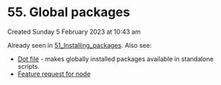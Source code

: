 # 55. Global packages
Created Sunday 5 February 2023 at 10:43 am

Already seen in [51_Installing_packages](51_Installing_packages.md). Also see:
- [Dot file](https://gist.github.com/sanjarcode/92aa6a164d16e51c343eed926047fb1f#file-bashrc) - makes globally installed packages available in standalone scripts.
- [Feature request for node](https://github.com/nodejs/node/issues/46475)